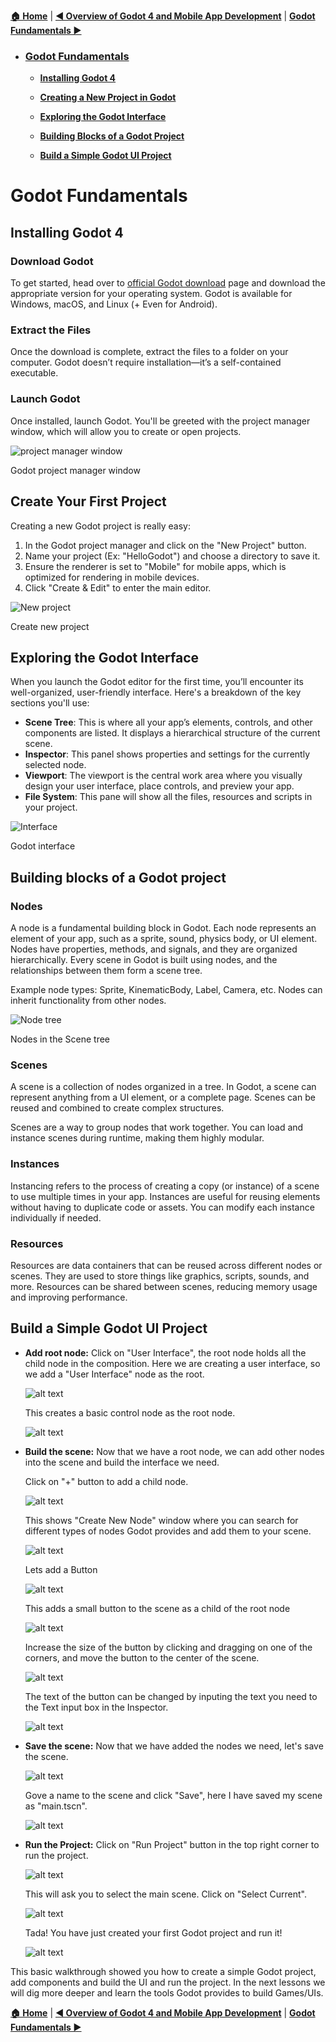 [**🏠 Home**](../README.md) | [**◀️ Overview of Godot 4 and Mobile App Development**](../01_Overview_of_Godot_4_and_Mobile_App_Development/01_Overview_of_Godot_4_and_Mobile_App_Development.md) | [**Godot Fundamentals ▶️**](../02_Godot_Fundamentals/02_Godot_Fundamentals.md)



- ### [**Godot Fundamentals**](#godot-fundamentals-1)

    - [**Installing Godot 4**](#installing-godot-4)

    - [**Creating a New Project in Godot**](#create-your-first-project)

    - [**Exploring the Godot Interface**](#exploring-the-godot-interface)
    
    - [**Building Blocks of a Godot Project**](#building-blocks-of-a-godot-project)

    - [**Build a Simple Godot UI Project**](#build-a-simple-godot-ui-project)



# **Godot Fundamentals**

## **Installing Godot 4**

### Download Godot

To get started, head over to [official Godot download](https://godotengine.org/download/) page and download the appropriate version for your operating system. Godot is available for Windows, macOS, and Linux (+ Even for Android).

### Extract the Files

Once the download is complete, extract the files to a folder on your computer. Godot doesn’t require installation—it’s a self-contained executable.

### Launch Godot

Once installed, launch Godot. You'll be greeted with the project manager window, which will allow you to create or open projects.

![project manager window](./img/launch.png)

Godot project manager window


## **Create Your First Project**

Creating a new Godot project is really easy:

1. In the Godot project manager and click on the "New Project" button.
2. Name your project (Ex: "HelloGodot") and choose a directory to save it.
3. Ensure the renderer is set to "Mobile" for mobile apps, which is optimized for rendering in mobile devices.
4. Click "Create & Edit" to enter the main editor.

![New project](./img/new_project.png)

Create new project


## **Exploring the Godot Interface**

When you launch the Godot editor for the first time, you’ll encounter its well-organized, user-friendly interface. Here's a breakdown of the key sections you'll use:

- **Scene Tree**: This is where all your app’s elements, controls, and other components are listed. It displays a hierarchical structure of the current scene.
- **Inspector**: This panel shows properties and settings for the currently selected node.
- **Viewport**: The viewport is the central work area where you visually design your user interface, place controls, and preview your app.
- **File System**: This pane will show all the files, resources and scripts in your project.

![Interface](./img/interface.png)

Godot interface

## **Building blocks of a Godot project**

### Nodes

A node is a fundamental building block in Godot. Each node represents an element of your app, such as a sprite, sound, physics body, or UI element. Nodes have properties, methods, and signals, and they are organized hierarchically. Every scene in Godot is built using nodes, and the relationships between them form a scene tree.

Example node types: Sprite, KinematicBody, Label, Camera, etc.
Nodes can inherit functionality from other nodes.

![Node tree](./img/node_tree.png)

Nodes in the Scene tree

### Scenes

A scene is a collection of nodes organized in a tree. In Godot, a scene can represent anything from a UI element, or a complete page. Scenes can be reused and combined to create complex structures.

Scenes are a way to group nodes that work together.
You can load and instance scenes during runtime, making them highly modular.

### Instances

Instancing refers to the process of creating a copy (or instance) of a scene to use multiple times in your app. Instances are useful for reusing elements without having to duplicate code or assets. You can modify each instance individually if needed.

### Resources

Resources are data containers that can be reused across different nodes or scenes. They are used to store things like graphics, scripts, sounds, and more. Resources can be shared between scenes, reducing memory usage and improving performance.

## Build a Simple Godot UI Project

- **Add root node:** Click on "User Interface", the root node holds all the child node in the composition. Here we are creating a user interface, so we add a "User Interface" node as the root.

    ![alt text](./img/image.png)

    This creates a basic control node as the root node.

    ![alt text](./img/image-1.png)

-  **Build the scene:** Now that we have a root node, we can add other nodes into the scene and build the interface we need.

    Click on "+" button to add a child node.

    ![alt text](./img/image-2.png)

    This shows "Create New Node" window where you can search for different types of nodes Godot provides and add them to your scene.

    ![alt text](./img/image-3.png)

    Lets add a Button

    ![alt text](./img/image-4.png)

    This adds a small button to the scene as a child of the root node

    ![alt text](./img/image-5.png)

    Increase the size of the button by clicking and dragging on one of the corners, and move the button to the center of the scene.

    ![alt text](./img/image-6.png)

    The text of the button can be changed by inputing the text you need to the Text input box in the Inspector.

    ![alt text](./img/image-7.png)

- **Save the scene:** Now that we have added the nodes we need, let's save the scene.

    ![alt text](./img/image-8.png)

    Gove a name to the scene and click "Save", here I have saved my scene as "main.tscn".

    ![alt text](./img/image-9.png)

- **Run the Project:** Click on "Run Project" button in the top right corner to run the project.

    ![alt text](./img/image-10.png)

    This will ask you to select the main scene. Click on "Select Current".

    ![alt text](./img/image-11.png)

    Tada! You have just created your first Godot project and run it!

    ![alt text](./img/image-12.png)

This basic walkthrough showed you how to create a simple Godot project, add components and build the UI and run the project. In the next lessons we will dig more deeper and learn the tools Godot provides to build Games/UIs.



[**🏠 Home**](../README.md) | [**◀️ Overview of Godot 4 and Mobile App Development**](../01_Overview_of_Godot_4_and_Mobile_App_Development/01_Overview_of_Godot_4_and_Mobile_App_Development.md) | [**Godot Fundamentals ▶️**](../02_Godot_Fundamentals/02_Godot_Fundamentals.md)